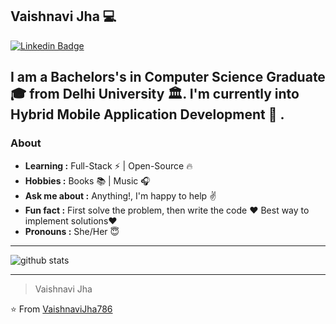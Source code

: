 ## Vaishnavi Jha 💻

[![Linkedin Badge](https://img.shields.io/badge/-vaishnavijha-blue?style=flat-square&logo=Linkedin&logoColor=white&link=https://www.linkedin.com/in/vaishnavijha/)](https://www.linkedin.com/in/vaishnavijha/)  


I am a Bachelors's in Computer Science Graduate 🎓 from Delhi University 🏛. I'm currently into Hybrid Mobile Application Development :iphone: .
---------------------------------------------------------------------------------------------------------------------------------------------------------------------------------
### About
-  **Learning :** Full-Stack :zap: | Open-Source :fire:	
-  **Hobbies :** Books :books: | Music :headphones:
-  **Ask me about :** Anything!, I'm happy to help :v:
-  **Fun fact :** First solve the problem, then write the code :heart: Best way to implement solutions:heart: 
-  **Pronouns :** She/Her :innocent:

---------------------------------------------------------------------------------------------------------------------------------------------------------------------------------

![github stats](https://github-readme-stats.vercel.app/api?username=VaishnaviJha786&show_icons=true)


---------------------------------------------------------------------------------------------------------------------------------------------------------------------------------
> Vaishnavi Jha

⭐️ From [VaishnaviJha786](http://www.github.com/VaishnaviJha786)
